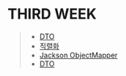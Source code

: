 # THIRD WEEK

>  * [DTO](dev-note/week/thirdweek/dto.md)  
> * [직렬화](dev-note/week/thirdweek/serialization.md)  
> * [Jackson ObjectMapper](dev-note/week/thirdweek/jacksonObjMapper.md)  
> * [DTO](dev-note/week/thirdweek/dto.md)  
